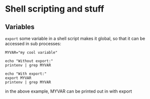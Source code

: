 # Shell scripting and stuff
## Variables
`export` some variable in a shell script makes it global, so that it can be accessed in sub processes:
```shell
MYVAR="my cool variable"

echo "Without export:"
printenv | grep MYVAR

echo "With export:"
export MYVAR
printenv | grep MYVAR
```
in the above example, MYVAR can be printed out in with export

